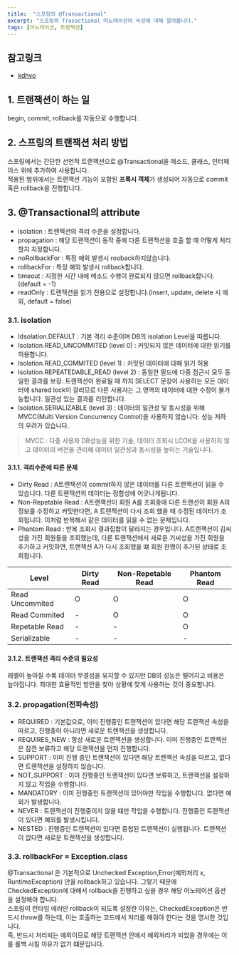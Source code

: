 ```yaml
---
title:  "스프링의 @Transactional"
excerpt: "스프링의 Trasactional 어노테이션의 속성에 대해 알아봅니다."
tags: [어노테이션, 트랜잭션]
---
```


## 참고링크
+ [kdhyo](https://velog.io/@kdhyo/JavaTransactional-Annotation-%EC%95%8C%EA%B3%A0-%EC%93%B0%EC%9E%90-26her30h)

## 1. 트랜잭션이 하는 일
begin, commit, rollback를 자동으로 수행합니다.  

## 2. 스프링의 트랜잭션 처리 방법
스프링에서는 간단한 선언적 트랜잭션으로 @Transactional을 메소드, 클래스, 인터페이스 위에 추가하여 사용합니다.  
적용된 범위에서는 트랜잭션 기능이 포함된 **프록시 객체**가 생성되어 자동으로 commit 혹은 rollback을 진행합니다.  

## 3. @Transactional의 attribute
- isolation : 트랜잭션의 격리 수준을 설정합니다.
- propagation : 해당 트랜잭션이 동작 중에 다른 트랜잭션을 호출 할 때 어떻게 처리할지 지정합니다.
- noRollbackFor : 특정 예외 발생시 rooback하지않습니다.
- rollbackFor : 특정 예외 발생시 rollback합니다.
- timeout : 지정한 시간 내에 메소드 수행이 완료되지 않으면 rollback합니다.(default = -1)
- readOnly : 트랜잭션을 읽기 전용으로 설정합니다.(insert, update, delete 시 예외, default = false)

### 3.1. isolation
- Idsolation.DEFAULT : 기본 격리 수준이며 DB의 isolation Level을 따릅니다.
- Isolation.READ_UNCOMMITED (level 0) : 커밋되지 않은 데이터에 대한 읽기를 허용합니다.
- Isolation.READ_COMMITED (level 1) : 커밋된 데이터에 대해 읽기 허용
- Isolation.REPEATEDABLE_READ (level 2) : 동일한 필드에 다중 접근시 모두 동일한 결과를 보장. 트랜잭션이 완료될 때 까지 SELECT 문장이 사용하는 모든 데이터에 shared lock이 걸리므로 다른 사용자는 그 영역의 데이터에 대한 수정이 불가능합니다. 일관성 있는 결과를 리턴합니다.
- Isolation.SERIALIZABLE (level 3) : 데이터의 일관성 및 동시성을 위해 MVCC(Multi Version Concurrency Control)을 사용하지 않습니다. 성능 저하의 우려가 있습니다.

> MVCC : 다중 사용자 DB성능을 위한 기술, 데이터 조회시 LCOK을 사용하지 않고 데이터의 버전을 관리해 데이터 일관성과 동시성을 높이는 기술입니다.

#### 3.1.1. 격리수준에 따른 문제
- Dirty Read : A트랜잭션이 commit하지 않은 데이터를 다른 트랜잭션이 읽을 수 있습니다. 다른 트랜잭션의 데이터는 정합성에 어긋나게됩니다.
- Non-Repetable Read : A트랜잭션이 회원 A를 조회중에 다른 트랜션이 회원 A의 정보를 수정하고 커밋한다면, A 트랜잭션이 다시 조회 했을 때 수정된 데이터가 조회됩니다. 이처럼 반복해서 같은 데이터를 읽을 수 없는 문제입니다.
- Phantom Read : 반복 조회시 결과집합이 달라지는 경우입니다. A트랜잭션이 김씨 성을 가진 회원들을 조회했는데, 다른 트랜잭션에서 새로운 기씨성을 가진 회원을 추가하고 커밋하면, 트랜잭션 A가 다시 조회했을 떄 회원 한명이 추가된 상태로 조회됩니다.


|Level|Dirty Read|Non-Repetable Read|Phantom Read|
|--|--|--|--|
|Read Uncommited|O|O|O|
|Read Commited|-|O|O|
|Repetable Read|-|-|O|
|Serializable|-|-|-|

#### 3.1.2. 트랜잭션 격리 수준의 필요성
레벨이 높아질 수록 데이터 무결성을 유지할 수 있지만 DB의 성능은 떨어지고 비용은 높아집니다. 최대한 효율적인 방안을 찾아 상황에 맞게 사용하는 것이 중요합니다.


### 3.2. propagation(전파속성)
- REQUIRED : 기본값으로, 이미 진행중인 트랜잭션이 있다면 해당 트랜잭션 속성을 따르고, 진행중이 아니라면 새로운 트랜잭션을 생성합니다.
- REQUIRES_NEW : 항상 새로운 트랜잭션을 생성합니다. 이미 진행중인 트랜잭션은 잠깐 보류하고 해당 트랜잭션을 먼저 진행합니다.
- SUPPORT : 이미 진행 중인 트랜잭션이 있다면 해당 트랜잭션 속성을 따르고, 없다면 트랜잭션을 설정하지 않습니다.
- NOT_SUPPORT : 이미 진행중인 트랜잭션이 있다면 보류하고, 트랜잭션을 설정하지 않고 작업을 수행합니다.
- MANDATORY : 이미 진행중인 트랜잭션이 있어야만 작업을 수행합니다. 없다면 예외가 발생합니다.
- NEVER : 트랜잭션이 진행중이지 않을 떄만 작업을 수행합니다. 진행중인 트랜잭션이 있다면 예외를 발생시킵니다.
- NESTED : 진행중인 트랜잭션이 있다면 중첩된 트랜잭션이 실행됩니다. 트랜잭션이 없다면 새로운 트랜잭션을 생성합니다.

### 3.3. rollbackFor = Exception.class
@Transactional 은 기본적으로 Unchecked Exception,Error(예외처리 x, RuntimeException) 만을 rollback하고 있습니다. 그렇기 때문에 CheckedException에 대해서 rollback을 진행하고 싶을 경우 해당 어노테이션 옵션을 설정해야 합니다.  
스프링이 런타임 에러만 rollback이 되도록 설정한 이유는, CheckedException은 반드시 throw를 하는데, 이는 호출하는 코드에서 처리를 해줘야 한다는 것을 명시한 것입니다.  
즉, 반드시 처리되는 예외이므로 해당 트랜잭션 안에서 예외처리가 되었을 경우에는 이를 롤백 시킬 이유가 없기 떄문입니다.  
